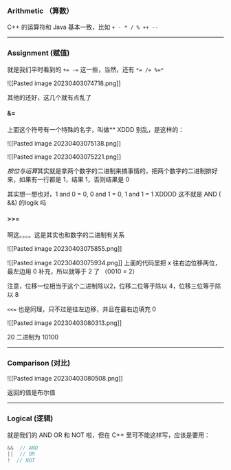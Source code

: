 ### Arithmetic （算数）

C++ 的运算符和 Java 基本一致，比如 `+ - * / % ++ --`

---
### Assignment (赋值)

就是我们平时看到的 `+= -=` 这一些，当然，还有 `*= /= %=*`

![[Pasted image 20230403074718.png]]

其他的还好，这几个就有点乱了

#### &=

上面这个符号有一个特殊的名字，叫做** XDDD 别乱，是这样的：

![[Pasted image 20230403075138.png]]

![[Pasted image 20230403075221.png]]

*按位与运算*其实就是拿两个数字的二进制来搞事情的，把两个数字的二进制排好来，如果有一行都是 1，结果 1，否则结果是 0

其实想一想也对，1 and 0 = 0, 0 and 1 = 0, 1 and 1 = 1 XDDDD 这不就是 AND ( &&) 的logik 吗

#### >>=

啊这。。。。这是其实也和数字的二进制有关系

![[Pasted image 20230403075855.png]]

![[Pasted image 20230403075934.png]]
上面的代码里把 x 往右边位移两位，最左边用 0 补充，所以就等于 2 了 （0010 = 2）

注意，位移一位相当于这个二进制除以2，位移二位等于除以 4，位移三位等于除以 8

`<<=` 也是同理，只不过是往左边移，并且在最右边填充 0

![[Pasted image 20230403080313.png]]

20 二进制为 10100

---
### Comparison (对比)

![[Pasted image 20230403080508.png]]

返回的值是布尔值

---
### Logical (逻辑)

就是我们的 AND OR 和 NOT 啦，但在 C++ 里可不能这样写，应该是要用：

```c
&&  // AND
||  // OR
!  // NOT
```